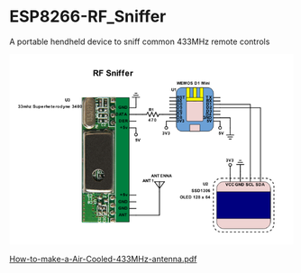 # ESP8266-RF_Sniffer
A portable hendheld device to sniff common 433MHz remote controls

<img src="/resources/RF-Sniffer.png" >


 
<a href="How-to-make-a-Air-Cooled-433MHz-antenna.pdf">How-to-make-a-Air-Cooled-433MHz-antenna.pdf</a>


